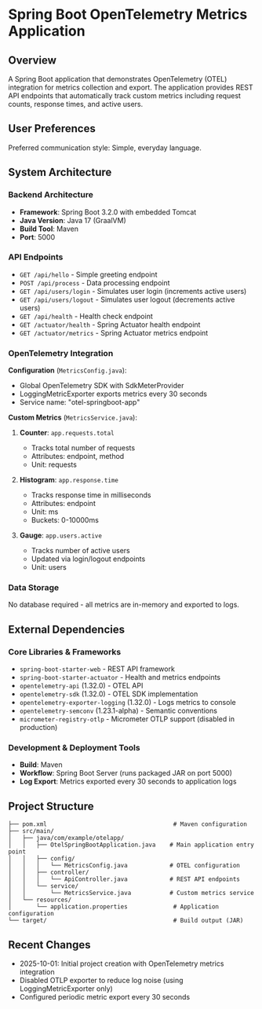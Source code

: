 # Spring Boot OpenTelemetry Metrics Application

## Overview

A Spring Boot application that demonstrates OpenTelemetry (OTEL) integration for metrics collection and export. The application provides REST API endpoints that automatically track custom metrics including request counts, response times, and active users.

## User Preferences

Preferred communication style: Simple, everyday language.

## System Architecture

### Backend Architecture
- **Framework**: Spring Boot 3.2.0 with embedded Tomcat
- **Java Version**: Java 17 (GraalVM)
- **Build Tool**: Maven
- **Port**: 5000

### API Endpoints
- `GET /api/hello` - Simple greeting endpoint
- `POST /api/process` - Data processing endpoint
- `GET /api/users/login` - Simulates user login (increments active users)
- `GET /api/users/logout` - Simulates user logout (decrements active users)
- `GET /api/health` - Health check endpoint
- `GET /actuator/health` - Spring Actuator health endpoint
- `GET /actuator/metrics` - Spring Actuator metrics endpoint

### OpenTelemetry Integration

**Configuration** (`MetricsConfig.java`):
- Global OpenTelemetry SDK with SdkMeterProvider
- LoggingMetricExporter exports metrics every 30 seconds
- Service name: "otel-springboot-app"

**Custom Metrics** (`MetricsService.java`):
1. **Counter**: `app.requests.total`
   - Tracks total number of requests
   - Attributes: endpoint, method
   - Unit: requests

2. **Histogram**: `app.response.time`
   - Tracks response time in milliseconds
   - Attributes: endpoint
   - Unit: ms
   - Buckets: 0-10000ms

3. **Gauge**: `app.users.active`
   - Tracks number of active users
   - Updated via login/logout endpoints
   - Unit: users

### Data Storage
No database required - all metrics are in-memory and exported to logs.

## External Dependencies

### Core Libraries & Frameworks
- `spring-boot-starter-web` - REST API framework
- `spring-boot-starter-actuator` - Health and metrics endpoints
- `opentelemetry-api` (1.32.0) - OTEL API
- `opentelemetry-sdk` (1.32.0) - OTEL SDK implementation
- `opentelemetry-exporter-logging` (1.32.0) - Logs metrics to console
- `opentelemetry-semconv` (1.23.1-alpha) - Semantic conventions
- `micrometer-registry-otlp` - Micrometer OTLP support (disabled in production)

### Development & Deployment Tools
- **Build**: Maven 
- **Workflow**: Spring Boot Server (runs packaged JAR on port 5000)
- **Log Export**: Metrics exported every 30 seconds to application logs

## Project Structure
```
├── pom.xml                                    # Maven configuration
├── src/main/
│   ├── java/com/example/otelapp/
│   │   ├── OtelSpringBootApplication.java    # Main application entry point
│   │   ├── config/
│   │   │   └── MetricsConfig.java            # OTEL configuration
│   │   ├── controller/
│   │   │   └── ApiController.java            # REST API endpoints
│   │   └── service/
│   │       └── MetricsService.java           # Custom metrics service
│   └── resources/
│       └── application.properties             # Application configuration
└── target/                                    # Build output (JAR)
```

## Recent Changes
- 2025-10-01: Initial project creation with OpenTelemetry metrics integration
- Disabled OTLP exporter to reduce log noise (using LoggingMetricExporter only)
- Configured periodic metric export every 30 seconds
